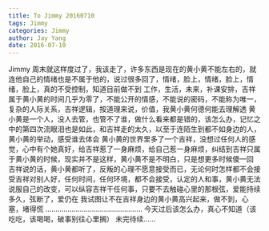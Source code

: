 ```yaml
---
title: To Jimmy 20160710
tags: Jimmy
categories: Jimmy
author: Jay Yang
date: 2016-07-10
---
```


Jimmy
周末就这样度过了，我该走了，许多东西是现在的黄小黄不能左右的，就连他自己的情绪也是不属于他的，说过很多回了，情绪，脸上，情绪，脸上，情绪，脸上，真的不受控制，知道目前做不到
工作，生活，未来，补课安排，吉祥属于黄小黄的时间几乎为零了，不能公开的情感，不能说的密码，不能称为唯一，复杂的人际关系，吉祥逻辑，按道理来说，价值，我黄小黄何德何能去理解透
黄小黄是一个人，没人去管，也管不了谁，做什么看来都是错的，该怎么办，记忆之中的第四次流眼泪也是如此，和吉祥走的太久，以至于连陌生到都不如身边的人，黄小黄的举动，感受谁去体会
黄小黄的世界里多了一个吉祥，没想过任何人的感觉，心中有个她真好，给吉祥惹了一身麻烦，给自己惹一身麻烦，纠结到吉祥只属于黄小黄的时候，现实并不是这样，黄小黄不是不明白，只是想更多时候傻一回
吉祥说的话，黄小黄都听了，反叛的心理不愿意接受而已，无论何时怎样都不会接受吉祥对别人好，任何时间，任何环境，都不会接受，认定的人和事，黄小黄无法说服自己的改变，可以纵容吉祥干任何事，只要不去触碰心里的那根弦，爱能持续多久，弦断了，爱仍在
我试图让不在吉祥身边的黄小黄高兴起来，做不到，心塞，堵得慌
…………………………………………
今天过后该怎么办，真心不知道（该吃吃，该喝喝，破事别往心里搁）
未完待续……
